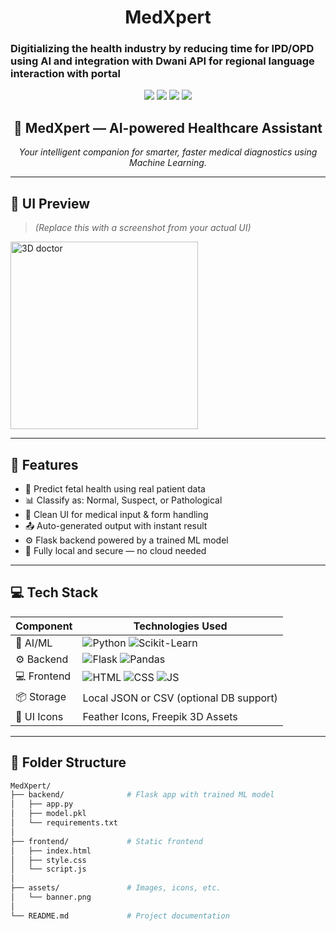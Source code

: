 <h1 align="center">MedXpert
</h1>
<h3>Digitializing the health industry by reducing time for IPD/OPD using AI and integration with Dwani API for regional language interaction with portal</h3>

<p align="center">
  <img src="https://img.shields.io/github/stars/Shank-devBytes001/MedXpert?style=for-the-badge" />
  <img src="https://img.shields.io/github/issues/Shank-devBytes001/MedXpert?style=for-the-badge" />
  <img src="https://img.shields.io/github/issues-closed/Shank-devBytes001/MedXpert?color=brightgreen&style=for-the-badge" />
  <img src="https://img.shields.io/github/forks/Shank-devBytes001/MedXpert?style=for-the-badge" />
</p>

<h2 align="center">🧠 MedXpert — AI-powered Healthcare Assistant</h2>
<p align="center"><i>Your intelligent companion for smarter, faster medical diagnostics using Machine Learning.</i></p>

---

## 📸 UI Preview

> *(Replace this with a screenshot from your actual UI)*  
<img src="https://img.freepik.com/premium-ai-image/3d-doctor-icon-medical-healthcare-illustration-logo_276205372.png" width="300" alt="3D doctor" />

---

## 🚀 Features

- 🧬 Predict fetal health using real patient data
- 📊 Classify as: Normal, Suspect, or Pathological
- 📂 Clean UI for medical input & form handling
- 📤 Auto-generated output with instant result
- ⚙️ Flask backend powered by a trained ML model
- 🔐 Fully local and secure — no cloud needed

---

## 💻 Tech Stack

| Component   | Technologies Used                                  |
|------------|-----------------------------------------------------|
| 🧠 AI/ML     | ![Python](https://img.shields.io/badge/Python-3670A0?style=flat&logo=python&logoColor=white) ![Scikit-Learn](https://img.shields.io/badge/Scikit--Learn-F7931E?style=flat&logo=scikitlearn&logoColor=white) |
| ⚙️ Backend  | ![Flask](https://img.shields.io/badge/Flask-000000?style=flat&logo=flask&logoColor=white) ![Pandas](https://img.shields.io/badge/Pandas-150458?style=flat&logo=pandas&logoColor=white) |
| 💻 Frontend | ![HTML](https://img.shields.io/badge/HTML-E34F26?style=flat&logo=html5&logoColor=white) ![CSS](https://img.shields.io/badge/CSS-1572B6?style=flat&logo=css3&logoColor=white) ![JS](https://img.shields.io/badge/JavaScript-F7DF1E?style=flat&logo=javascript&logoColor=black) |
| 📦 Storage  | Local JSON or CSV (optional DB support)            |
| 🎨 UI Icons | Feather Icons, Freepik 3D Assets                   |

---

## 📁 Folder Structure

```bash
MedXpert/
├── backend/              # Flask app with trained ML model
│   ├── app.py
│   ├── model.pkl
│   └── requirements.txt
│
├── frontend/             # Static frontend
│   ├── index.html
│   ├── style.css
│   └── script.js
│
├── assets/               # Images, icons, etc.
│   └── banner.png
│
└── README.md             # Project documentation
